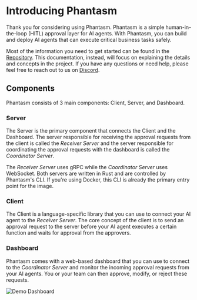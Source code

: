 # Introducing Phantasm

Thank you for considering using Phantasm. Phantasm is a simple human-in-the-loop
(HITL) approval layer for AI agents. With Phantasm, you can build and deploy AI
agents that can execute critical business tasks safely.

Most of the information you need to get started can be found in the
[Repository][repo]. This documentation, instead, will focus on explaining the
details and concepts in the project. If you have any questions or need help,
please feel free to reach out to us on [Discord][discord].

[repo]: https://github.com/phantasmlabs/phantasm
[discord]: https://discord.gg/dgevsYhh7P

## Components

Phantasm consists of 3 main components: Client, Server, and Dashboard.

### Server

The Server is the primary component that connects the Client and the Dashboard.
The server responsible for receiving the approval requests from the client is
called the _Receiver Server_ and the server responsible for coordinating the
approval requests with the dashboard is called the _Coordinator Server_.

The _Receiver Server_ uses gRPC while the _Coordinator Server_ uses WebSocket.
Both servers are written in Rust and are controlled by Phantasm's CLI. If you're
using Docker, this CLI is already the primary entry point for the image.

### Client

The Client is a language-specific library that you can use to connect your AI
agent to the _Receiver Server_. The core concept of the client is to send an
approval request to the server before your AI agent executes a certain function
and waits for approval from the approvers.

### Dashboard

Phantasm comes with a web-based dashboard that you can use to connect to the
_Coordinator Server_ and monitor the incoming approval requests from your AI
agents. You or your team can then approve, modify, or reject these requests.

![Demo Dashboard](https://phantasm-assets.s3.amazonaws.com/demos/0.1.0.gif)
